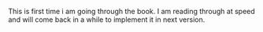 This is first time i am going through the book. I am reading through at speed and will come back in a while to implement it in next version.
